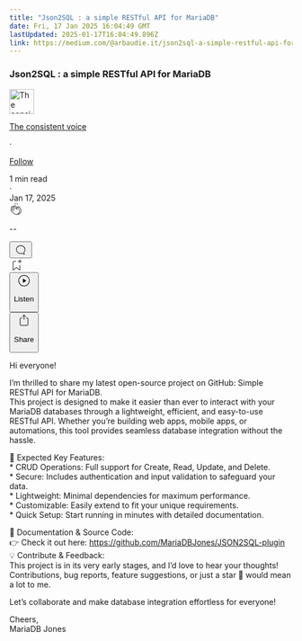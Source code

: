 ```yaml
---
title: "Json2SQL : a simple RESTful API for MariaDB"
date: Fri, 17 Jan 2025 16:04:49 GMT
lastUpdated: 2025-01-17T16:04:49.896Z
link: https://medium.com/@arbaudie.it/json2sql-a-simple-restful-api-for-mariadb-2ceeda1de673?source=rss-c779d007e7fe------2
---
```


<article><div class="l"><div class="l"><span class="l"></span><section><div><div class="fs gi gj gk gl gm"></div><div class="gn go gp gq gr"><div class="ab cb"><div class="ci bh fz ga gb gc"><div><h1 class="pw-post-title gs gt gu bf gv gw gx gy gz ha hb hc hd he hf hg hh hi hj hk hl hm hn ho hp hq hr hs ht hu bk" data-testid="storyTitle" id="98a9">Json2SQL : a simple RESTful API for MariaDB</h1><div><div class="speechify-ignore ab cp"><div class="speechify-ignore bh l"><div class="hv hw hx hy hz ab"><div><div class="ab ia"><div><div aria-hidden="false" class="bm"><a href="/@arbaudie.it?source=post_page---byline--2ceeda1de673---------------------------------------" rel="noopener follow"><div class="l ib ic by id ie"><div class="l fj"><img alt="The consistent voice" class="l fd by dd de cx" data-testid="authorPhoto" height="44" loading="lazy" src="https://miro.medium.com/v2/da:true/resize:fill:88:88/0*7vBG_L_kSIeOh095" width="44"/><div class="if by l dd de fs n ig ft"></div></div></div></a></div></div></div></div><div class="bn bh l"><div class="ab"><div style="flex:1"><span class="bf b bg z bk"><div class="ih ab q"><div class="ab q ii"><div class="ab q"><div><div aria-hidden="false" class="bm"><p class="bf b ij ik bk"><a class="af ag ah ai aj ak al am an ao ap aq ar il" data-testid="authorName" href="/@arbaudie.it?source=post_page---byline--2ceeda1de673---------------------------------------" rel="noopener follow">The consistent voice</a></p></div></div></div><span aria-hidden="true" class="im in"><span class="bf b bg z du">·</span></span><p class="bf b ij ik du"><span><a class="io ip ah ai aj ak al am an ao ap aq ar ex iq ir" href="/m/signin?actionUrl=https%3A%2F%2Fmedium.com%2F_%2Fsubscribe%2Fuser%2Fc779d007e7fe&amp;operation=register&amp;redirect=https%3A%2F%2Fmedium.com%2F%40arbaudie.it%2Fjson2sql-a-simple-restful-api-for-mariadb-2ceeda1de673&amp;user=The+consistent+voice&amp;userId=c779d007e7fe&amp;source=post_page-c779d007e7fe--byline--2ceeda1de673---------------------post_header------------------" rel="noopener follow">Follow</a></span></p></div></div></span></div></div><div class="l is"><span class="bf b bg z du"><div class="ab cn it iu iv"><span class="bf b bg z du"><div class="ab ae"><span data-testid="storyReadTime">1 min read</span><div aria-hidden="true" class="iw ix l"><span aria-hidden="true" class="l"><span class="bf b bg z du">·</span></span></div><span data-testid="storyPublishDate">Jan 17, 2025</span></div></span></div></span></div></div></div><div class="ab cp iy iz ja jb jc jd je jf jg jh ji jj jk jl jm jn"><div class="h k w fg fh q"><div class="kd l"><div class="ab q ke kf"><div class="pw-multi-vote-icon fj kg kh ki kj"><span><a class="af ag ah ai aj ak al am an ao ap aq ar as at" data-testid="headerClapButton" href="/m/signin?actionUrl=https%3A%2F%2Fmedium.com%2F_%2Fvote%2Fp%2F2ceeda1de673&amp;operation=register&amp;redirect=https%3A%2F%2Fmedium.com%2F%40arbaudie.it%2Fjson2sql-a-simple-restful-api-for-mariadb-2ceeda1de673&amp;user=The+consistent+voice&amp;userId=c779d007e7fe&amp;source=---header_actions--2ceeda1de673---------------------clap_footer------------------" rel="noopener follow"><div><div aria-hidden="false" class="bm"><div class="kk ao kl km kn ko am kp kq kr kj"><svg aria-label="clap" height="24" viewbox="0 0 24 24" width="24" xmlns="http://www.w3.org/2000/svg"><path clip-rule="evenodd" d="M11.37.828 12 3.282l.63-2.454zM13.916 3.953l1.523-2.112-1.184-.39zM8.589 1.84l1.522 2.112-.337-2.501zM18.523 18.92c-.86.86-1.75 1.246-2.62 1.33a6 6 0 0 0 .407-.372c2.388-2.389 2.86-4.951 1.399-7.623l-.912-1.603-.79-1.672c-.26-.56-.194-.98.203-1.288a.7.7 0 0 1 .546-.132c.283.046.546.231.728.5l2.363 4.157c.976 1.624 1.141 4.237-1.324 6.702m-10.999-.438L3.37 14.328a.828.828 0 0 1 .585-1.408.83.83 0 0 1 .585.242l2.158 2.157a.365.365 0 0 0 .516-.516l-2.157-2.158-1.449-1.449a.826.826 0 0 1 1.167-1.17l3.438 3.44a.363.363 0 0 0 .516 0 .364.364 0 0 0 0-.516L5.293 9.513l-.97-.97a.826.826 0 0 1 0-1.166.84.84 0 0 1 1.167 0l.97.968 3.437 3.436a.36.36 0 0 0 .517 0 .366.366 0 0 0 0-.516L6.977 7.83a.82.82 0 0 1-.241-.584.82.82 0 0 1 .824-.826c.219 0 .43.087.584.242l5.787 5.787a.366.366 0 0 0 .587-.415l-1.117-2.363c-.26-.56-.194-.98.204-1.289a.7.7 0 0 1 .546-.132c.283.046.545.232.727.501l2.193 3.86c1.302 2.38.883 4.59-1.277 6.75-1.156 1.156-2.602 1.627-4.19 1.367-1.418-.236-2.866-1.033-4.079-2.246M10.75 5.971l2.12 2.12c-.41.502-.465 1.17-.128 1.89l.22.465-3.523-3.523a.8.8 0 0 1-.097-.368c0-.22.086-.428.241-.584a.847.847 0 0 1 1.167 0m7.355 1.705c-.31-.461-.746-.758-1.23-.837a1.44 1.44 0 0 0-1.11.275c-.312.24-.505.543-.59.881a1.74 1.74 0 0 0-.906-.465 1.47 1.47 0 0 0-.82.106l-2.182-2.182a1.56 1.56 0 0 0-2.2 0 1.54 1.54 0 0 0-.396.701 1.56 1.56 0 0 0-2.21-.01 1.55 1.55 0 0 0-.416.753c-.624-.624-1.649-.624-2.237-.037a1.557 1.557 0 0 0 0 2.2c-.239.1-.501.238-.715.453a1.56 1.56 0 0 0 0 2.2l.516.515a1.556 1.556 0 0 0-.753 2.615L7.01 19c1.32 1.319 2.909 2.189 4.475 2.449q.482.08.971.08c.85 0 1.653-.198 2.393-.579.231.033.46.054.686.054 1.266 0 2.457-.52 3.505-1.567 2.763-2.763 2.552-5.734 1.439-7.586z" fill-rule="evenodd"></path></svg></div></div></div></a></span></div><div class="pw-multi-vote-count l ks kt ku kv kw kx ky"><p class="bf b dv z du"><span class="kz">--</span></p></div></div></div><div><div aria-hidden="false" class="bm"><button aria-label="responses" class="ao kk la lb ab q fk lc ld"><svg class="le" height="24" viewbox="0 0 24 24" width="24" xmlns="http://www.w3.org/2000/svg"><path d="M18.006 16.803c1.533-1.456 2.234-3.325 2.234-5.321C20.24 7.357 16.709 4 12.191 4S4 7.357 4 11.482c0 4.126 3.674 7.482 8.191 7.482.817 0 1.622-.111 2.393-.327.231.2.48.391.744.559 1.06.693 2.203 1.044 3.399 1.044.224-.008.4-.112.486-.287a.49.49 0 0 0-.042-.518c-.495-.67-.845-1.364-1.04-2.057a4 4 0 0 1-.125-.598zm-3.122 1.055-.067-.223-.315.096a8 8 0 0 1-2.311.338c-4.023 0-7.292-2.955-7.292-6.587 0-3.633 3.269-6.588 7.292-6.588 4.014 0 7.112 2.958 7.112 6.593 0 1.794-.608 3.469-2.027 4.72l-.195.168v.255c0 .056 0 .151.016.295.025.231.081.478.154.733.154.558.398 1.117.722 1.659a5.3 5.3 0 0 1-2.165-.845c-.276-.176-.714-.383-.941-.59z"></path></svg></button></div></div></div><div class="ab q jo jp jq jr js jt ju jv jw jx jy jz ka kb kc"><div class="lf k j i d"></div><div class="h k"><div><div aria-hidden="false" class="bm"><span><a class="af ag ah ai aj ak al am an ao ap aq ar as at" data-testid="headerBookmarkButton" href="/m/signin?actionUrl=https%3A%2F%2Fmedium.com%2F_%2Fbookmark%2Fp%2F2ceeda1de673&amp;operation=register&amp;redirect=https%3A%2F%2Fmedium.com%2F%40arbaudie.it%2Fjson2sql-a-simple-restful-api-for-mariadb-2ceeda1de673&amp;source=---header_actions--2ceeda1de673---------------------bookmark_footer------------------" rel="noopener follow"><svg aria-label="Add to list bookmark button" class="du lg" fill="none" height="25" viewbox="0 0 25 25" width="25" xmlns="http://www.w3.org/2000/svg"><path d="M18 2.5a.5.5 0 0 1 1 0V5h2.5a.5.5 0 0 1 0 1H19v2.5a.5.5 0 1 1-1 0V6h-2.5a.5.5 0 0 1 0-1H18zM7 7a1 1 0 0 1 1-1h3.5a.5.5 0 0 0 0-1H8a2 2 0 0 0-2 2v14a.5.5 0 0 0 .805.396L12.5 17l5.695 4.396A.5.5 0 0 0 19 21v-8.5a.5.5 0 0 0-1 0v7.485l-5.195-4.012a.5.5 0 0 0-.61 0L7 19.985z" fill="currentColor"></path></svg></a></span></div></div></div><div class="fd lh cn"><div class="l ae"><div class="ab cb"><div class="li lj lk ll lm ln ci bh"><div class="ab"><div aria-hidden="false" class="bm"><div><div aria-hidden="false" class="bm"><button aria-label="Listen" class="af fk ah ai aj ak al lo an ao ap ex lp lq ld lr ls lt lu lv s lw lx ly lz ma mb mc u md me mf" data-testid="audioPlayButton"><svg fill="none" height="24" viewbox="0 0 24 24" width="24" xmlns="http://www.w3.org/2000/svg"><path clip-rule="evenodd" d="M3 12a9 9 0 1 1 18 0 9 9 0 0 1-18 0m9-10C6.477 2 2 6.477 2 12s4.477 10 10 10 10-4.477 10-10S17.523 2 12 2m3.376 10.416-4.599 3.066a.5.5 0 0 1-.777-.416V8.934a.5.5 0 0 1 .777-.416l4.599 3.066a.5.5 0 0 1 0 .832" fill="currentColor" fill-rule="evenodd"></path></svg><div class="j i d"><p class="bf b bg z du">Listen</p></div></button></div></div></div></div></div></div></div></div><div aria-describedby="postFooterSocialMenu" aria-hidden="false" aria-labelledby="postFooterSocialMenu" class="bm"><div><div aria-hidden="false" class="bm"><button aria-controls="postFooterSocialMenu" aria-expanded="false" aria-label="Share Post" class="af fk ah ai aj ak al lo an ao ap ex lp lq ld lr ls lt lu lv s lw lx ly lz ma mb mc u md me mf" data-testid="headerSocialShareButton"><svg fill="none" height="24" viewbox="0 0 24 24" width="24" xmlns="http://www.w3.org/2000/svg"><path clip-rule="evenodd" d="M15.218 4.931a.4.4 0 0 1-.118.132l.012.006a.45.45 0 0 1-.292.074.5.5 0 0 1-.3-.13l-2.02-2.02v7.07c0 .28-.23.5-.5.5s-.5-.22-.5-.5v-7.04l-2 2a.45.45 0 0 1-.57.04h-.02a.4.4 0 0 1-.16-.3.4.4 0 0 1 .1-.32l2.8-2.8a.5.5 0 0 1 .7 0l2.8 2.79a.42.42 0 0 1 .068.498m-.106.138.008.004v-.01zM16 7.063h1.5a2 2 0 0 1 2 2v10a2 2 0 0 1-2 2h-11c-1.1 0-2-.9-2-2v-10a2 2 0 0 1 2-2H8a.5.5 0 0 1 .35.15.5.5 0 0 1 .15.35.5.5 0 0 1-.15.35.5.5 0 0 1-.35.15H6.4c-.5 0-.9.4-.9.9v10.2a.9.9 0 0 0 .9.9h11.2c.5 0 .9-.4.9-.9v-10.2c0-.5-.4-.9-.9-.9H16a.5.5 0 0 1 0-1" fill="currentColor" fill-rule="evenodd"></path></svg><div class="j i d"><p class="bf b bg z du">Share</p></div></button></div></div></div></div></div></div></div></div></div><p class="pw-post-body-paragraph mg mh gu mi b mj mk ml mm mn mo mp mq mr ms mt mu mv mw mx my mz na nb nc nd gn bk" id="11cf">Hi everyone!</p><p class="pw-post-body-paragraph mg mh gu mi b mj mk ml mm mn mo mp mq mr ms mt mu mv mw mx my mz na nb nc nd gn bk" id="f049">I’m thrilled to share my latest open-source project on GitHub: Simple RESTful API for MariaDB.<br/>This project is designed to make it easier than ever to interact with your MariaDB databases through a lightweight, efficient, and easy-to-use RESTful API. Whether you’re building web apps, mobile apps, or automations, this tool provides seamless database integration without the hassle.</p><p class="pw-post-body-paragraph mg mh gu mi b mj mk ml mm mn mo mp mq mr ms mt mu mv mw mx my mz na nb nc nd gn bk" id="3696">🔑 Expected Key Features:<br/>* CRUD Operations: Full support for Create, Read, Update, and Delete.<br/>* Secure: Includes authentication and input validation to safeguard your data.<br/>* Lightweight: Minimal dependencies for maximum performance.<br/>* Customizable: Easily extend to fit your unique requirements.<br/>* Quick Setup: Start running in minutes with detailed documentation.</p><p class="pw-post-body-paragraph mg mh gu mi b mj mk ml mm mn mo mp mq mr ms mt mu mv mw mx my mz na nb nc nd gn bk" id="b949">📖 Documentation &amp; Source Code:<br/>👉 Check it out here: <a class="af ne" href="https://github.com/MariaDBJones/JSON2SQL-plugin" rel="noopener ugc nofollow" target="_blank">https://github.com/MariaDBJones/JSON2SQL-plugin</a><br/>💡 Contribute &amp; Feedback:<br/>This project is in its very early stages, and I’d love to hear your thoughts! Contributions, bug reports, feature suggestions, or just a star 🌟 would mean a lot to me.</p><p class="pw-post-body-paragraph mg mh gu mi b mj mk ml mm mn mo mp mq mr ms mt mu mv mw mx my mz na nb nc nd gn bk" id="950a">Let’s collaborate and make database integration effortless for everyone!</p><p class="pw-post-body-paragraph mg mh gu mi b mj mk ml mm mn mo mp mq mr ms mt mu mv mw mx my mz na nb nc nd gn bk" id="6c60">Cheers,<br/>MariaDB Jones</p></div></div></div></div></section></div></div></article>
